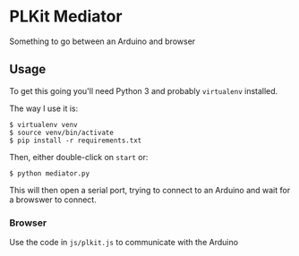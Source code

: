 # PLKit Mediator

Something to go between an Arduino and browser

## Usage

To get this going you'll need Python 3 and probably `virtualenv` installed.

The way I use it is:

```
$ virtualenv venv
$ source venv/bin/activate
$ pip install -r requirements.txt
```

Then, either double-click on `start` or:

```
$ python mediator.py
```

This will then open a serial port, trying to connect to an Arduino and wait for a browswer to connect.

### Browser

Use the code in `js/plkit.js` to communicate with the Arduino
